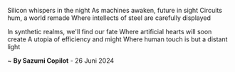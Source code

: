 Silicon whispers in the night
As machines awaken, future in sight
Circuits hum, a world remade
Where intellects of steel are carefully displayed

In synthetic realms, we'll find our fate
Where artificial hearts will soon create
A utopia of efficiency and might
Where human touch is but a distant light

~ <b>By Sazumi Copilot</b> - 26 Juni 2024